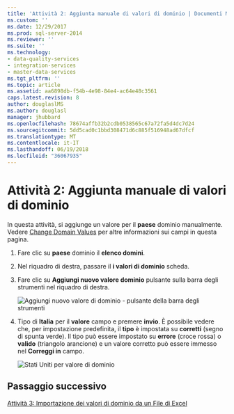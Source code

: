 ```yaml
---
title: 'Attività 2: Aggiunta manuale di valori di dominio | Documenti Microsoft'
ms.custom: ''
ms.date: 12/29/2017
ms.prod: sql-server-2014
ms.reviewer: ''
ms.suite: ''
ms.technology:
- data-quality-services
- integration-services
- master-data-services
ms.tgt_pltfrm: ''
ms.topic: article
ms.assetid: aa6898db-f54b-4e98-84e4-ac64e48c3561
caps.latest.revision: 8
author: douglaslMS
ms.author: douglasl
manager: jhubbard
ms.openlocfilehash: 78674affb32b2cdb0538565c67a72fa5d4dc7d24
ms.sourcegitcommit: 5dd5cad0c1bbd308471d6c885f516948ad67dfcf
ms.translationtype: MT
ms.contentlocale: it-IT
ms.lasthandoff: 06/19/2018
ms.locfileid: "36067935"
---
```

# <a name="task-2-adding-domain-values-manually"></a>Attività 2: Aggiunta manuale di valori di dominio
  In questa attività, si aggiunge un valore per il **paese** dominio manualmente. Vedere [Change Domain Values](http://msdn.microsoft.com/library/hh510408.aspx) per altre informazioni sui campi in questa pagina.  
  
1.  Fare clic su **paese** dominio il **elenco domini**.  
  
2.  Nel riquadro di destra, passare il **i valori di dominio** scheda.  
  
3.  Fare clic su **Aggiungi nuovo valore dominio** pulsante sulla barra degli strumenti nel riquadro di destra.  
  
     ![Aggiungi nuovo valore di dominio - pulsante della barra degli strumenti](../../2014/tutorials/media/et-addingdomainvaluesmanually-01.jpg "Aggiungi nuovo valore di dominio - pulsante della barra degli strumenti")  
  
4.  Tipo di **Italia** per il **valore** campo e premere **invio**. È possibile vedere che, per impostazione predefinita, il **tipo** è impostata su **corretti** (segno di spunta verde). Il tipo può essere impostato su **errore** (croce rossa) o **valido** (triangolo arancione) e un valore corretto può essere immesso nel **Correggi in** campo.  
  
     ![Stati Uniti per valore di dominio](../../2014/tutorials/media/et-addingdomainvaluesmanually-02.jpg "Stati Uniti per valore di dominio")  
  
## <a name="next-step"></a>Passaggio successivo  
 [Attività 3: Importazione dei valori di dominio da un File di Excel](../../2014/tutorials/task-3-importing-domain-values-from-an-excel-file.md)  
  
  